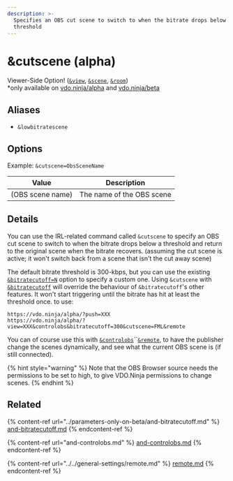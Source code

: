 ```yaml
---
description: >-
  Specifies an OBS cut scene to switch to when the bitrate drops below a
  threshold
---
```


# \&cutscene (alpha)

Viewer-Side Option! ([`&view`](../view-parameters/view.md), [`&scene`](../view-parameters/scene.md), [`&room`](../../general-settings/room.md))\
\*only available on [vdo.ninja/alpha](https://vdo.ninja/alpha/) and [vdo.ninja/beta](https://vdo.ninja/beta/)

## Aliases

* `&lowbitratescene`

## Options

Example: `&cutscene=ObsSceneName`

| Value            | Description               |
| ---------------- | ------------------------- |
| (OBS scene name) | The name of the OBS scene |

## Details

You can use the IRL-related command called `&cutscene` to specify an OBS cut scene to switch to when the bitrate drops below a threshold and return to the original scene when the bitrate recovers. (assuming the cut scene is active; it won't switch back from a scene that isn't the cut away scene)

The default bitrate threshold is 300-kbps, but you can use the existing [`&bitratecutoff=N`](../parameters-only-on-beta/and-bitratecutoff.md) option to specify a custom one. Using `&cutscene` with [`&bitratecutoff`](../parameters-only-on-beta/and-bitratecutoff.md) will override the behaviour of `&bitratecutoff`'s other features. It won't start triggering until the bitrate has hit at least the threshold once. to use:

```
https://vdo.ninja/alpha/?push=XXX
https://vdo.ninja/alpha/?view=XXX&controlobs&bitratecutoff=300&cutscene=FML&remote
```

You can of course use this with [`&controlobs`](and-controlobs.md)``[`&remote`](../../general-settings/remote.md), to have the publisher change the scenes dynamically, and see what the current OBS scene is (if still connected).

{% hint style="warning" %}
Note that the OBS Browser source needs the permissions to be set to high, to give VDO.Ninja permissions to change scenes.
{% endhint %}

## Related

{% content-ref url="../parameters-only-on-beta/and-bitratecutoff.md" %}
[and-bitratecutoff.md](../parameters-only-on-beta/and-bitratecutoff.md)
{% endcontent-ref %}

{% content-ref url="and-controlobs.md" %}
[and-controlobs.md](and-controlobs.md)
{% endcontent-ref %}

{% content-ref url="../../general-settings/remote.md" %}
[remote.md](../../general-settings/remote.md)
{% endcontent-ref %}
